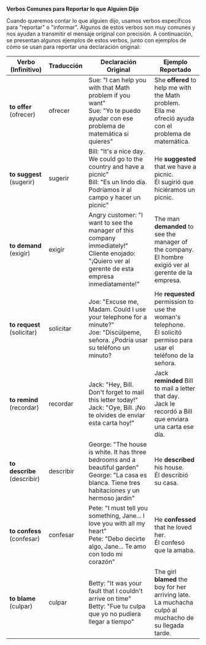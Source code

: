 

**Verbos Comunes para Reportar lo que Alguien Dijo**

Cuando queremos contar lo que alguien dijo, usamos verbos específicos para "reportar" o "informar". Algunos de estos verbos son muy comunes y nos ayudan a transmitir el mensaje original con precisión.  A continuación, se presentan algunos ejemplos de estos verbos, junto con ejemplos de cómo se usan para reportar una declaración original:

| Verbo (Infinitivo)   | Traducción  | Declaración Original                                                        |  Ejemplo Reportado                                                                |
| ------------------- | ----------- | ---------------------------------------------------------------------------- | -------------------------------------------------------------------------------- |
| **to offer** (ofrecer) | ofrecer     | Sue: "I can help you with that Math problem if you want" <br> Sue: "Yo te puedo ayudar con ese problema de matemática si quieres" | She **offered** to help me with the Math problem.<br>Ella me ofreció ayuda con el problema de matemática.                                               |
| **to suggest** (sugerir) | sugerir   | Bill: "It's a nice day. We could go to the country and have a picnic" <br> Bill: "Es un lindo día. Podríamos ir al campo y hacer un picnic" | He **suggested** that we have a picnic.<br> Él sugirió que hiciéramos un picnic.                                            |
| **to demand** (exigir) | exigir     | Angry customer: "I want to see the manager of this company immediately!" <br> Cliente enojado: "¡Quiero ver al gerente de esta empresa inmediatamente!"       | The man **demanded** to see the manager of the company.<br>El hombre exigió ver al gerente de la empresa.                                                    |
| **to request** (solicitar) | solicitar   | Joe: "Excuse me, Madam. Could I use your telephone for a minute?" <br> Joe: "Discúlpeme, señora. ¿Podría usar su teléfono un minuto?                       | He **requested** permission to use the woman's telephone.<br>Él solicitó permiso para usar el teléfono de la señora.                                                            |
| **to remind** (recordar) | recordar  | Jack: "Hey, Bill. Don't forget to mail this letter today!" <br> Jack: "Oye, Bill. ¡No te olvides de enviar esta carta hoy!"                                  | Jack **reminded** Bill to mail a letter that day.<br> Jack le recordó a Bill que enviara una carta ese día.                                                    |
| **to describe** (describir) | describir | George: "The house is white. It has three bedrooms and a beautiful garden" <br> George: "La casa es blanca. Tiene tres habitaciones y un hermoso jardín"     | He **described** his house.<br>Él describió su casa.                                                                                                   |
| **to confess** (confesar) | confesar  | Pete: "I must tell you something, Jane... I love you with all my heart" <br> Pete: "Debo decirte algo, Jane... Te amo con todo mi corazón"               | He **confessed** that he loved her.<br>Él confesó que la amaba.                                                                                     |
| **to blame** (culpar) | culpar  | Betty: "It was your fault that I couldn't arrive on time" <br> Betty: "Fue tu culpa que yo no pudiera llegar a tiempo"               | The girl **blamed** the boy for her arriving late.<br>La muchacha culpó al muchacho de su llegada tarde.                                                                                     |
